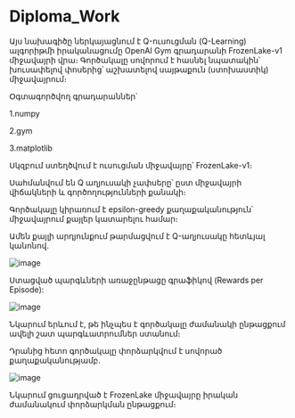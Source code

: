 # Diploma_Work
Այս նախագիծը ներկայացնում է Q-ուսուցման (Q-Learning) ալգորիթմի իրականացումը OpenAI Gym գրադարանի FrozenLake-v1 միջավայրի վրա։
Գործակալը սովորում է հասնել նպատակին՝ խուսափելով փոսերից՝ աշխատելով սայթաքուն (ստոխաստիկ) միջավայրում։

Օգտագործվող գրադարաններ`

1.numpy

2.gym

3.matplotlib

Սկզբում ստեղծվում է ուսուցման միջավայրը՝ FrozenLake-v1։

Սահմանվում են Q աղյուսակի չափսերը՝ ըստ միջավայրի վիճակների և գործողությունների քանակի։

Գործակալը կիրառում է epsilon-greedy քաղաքականություն՝ միջավայրում քայլեր կատարելու համար։

Ամեն քայլի արդյունքում թարմացվում է Q-աղյուսակը հետևյալ կանոնով.

![image](https://github.com/user-attachments/assets/6d67b82c-6c1e-4ce0-88f4-1d1f69abec24)

Ստացված պարգևների առաջընթացը գրաֆիկով (Rewards per Episode):

![image](https://github.com/user-attachments/assets/7056c45b-09df-4f25-a74c-1a5e082e6b40)

Նկարում երևում է, թե ինչպես է գործակալը ժամանակի ընթացքում ավելի շատ պարգևատրումներ ստանում։

Դրանից հետո գործակալը փորձարկվում է սովորած քաղաքականությամբ.

![image](https://github.com/user-attachments/assets/614fa25f-76d2-44d2-b221-958623722d0b)

Նկարում ցուցադրված է FrozenLake միջավայրը իրական ժամանակում փորձարկման ընթացքում։


